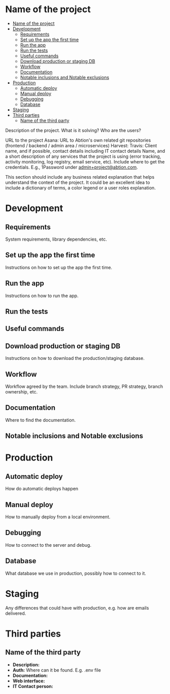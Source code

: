 # Name of the project

- [Name of the project](#name-of-the-project)
- [Development](#development)
  * [Requirements](#requirements)
  * [Set up the app the first time](#set-up-the-app-the-first-time)
  * [Run the app](#run-the-app)
  * [Run the tests](#run-the-tests)
  * [Useful commands](#useful-commands)
  * [Download production or staging DB](#download-production-or-staging-db)
  * [Workflow](#workflow)
  * [Documentation](#documentation)
  * [Notable inclusions and Notable exclusions](#notable-inclusions-and-notable-exclusions)
- [Production](#production)
  * [Automatic deploy](#automatic-deploy)
  * [Manual deploy](#manual-deploy)
  * [Debugging](#debugging)
  * [Database](#database)
- [Staging](#staging)
- [Third parties](#third-parties)
  * [Name of the third party](#name-of-the-third-party)

Description of the project. What is it solving? Who are the users?

URL to the project
Asana:
URL to Abtion's own related git repositories (frontend / backend / admin area / microservices)
Harvest:
Travis:
Client name, and if possible, contact details including IT contact details
Name, and a short description of any services that the project is using (error tracking, activity monitoring, log registry, email service, etc). Include where to get the credentials. E.g., 1Password under admin+project@abtion.com.

This section should include any business related explanation that helps understand the context of the project. It could be an excellent idea to include a dictionary of terms, a color legend or a user roles explanation.

# Development

## Requirements

System requirements, library dependencies, etc.

## Set up the app the first time

Instructions on how to set up the app the first time.

## Run the app

Instructions on how to run the app.

## Run the tests

## Useful commands

## Download production or staging DB

Instructions on how to download the production/staging database.

## Workflow

Workflow agreed by the team. Include branch strategy, PR strategy, branch ownership, etc.

## Documentation

Where to find the documentation.

## Notable inclusions and Notable exclusions

# Production

## Automatic deploy

How do automatic deploys happen

## Manual deploy

How to manually deploy from a local environment.

## Debugging

How to connect to the server and debug.

## Database

What database we use in production, possibly how to connect to it.

# Staging

Any differences that could have with production, e.g. how are emails delivered.

# Third parties

## Name of the third party

- **Description:** 
- **Auth:** Where can it be found. E.g. .env file
- **Documentation:**
- **Web interface:**  
- **IT Contact person:**
